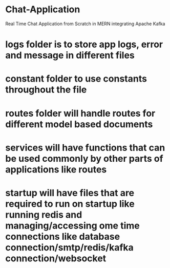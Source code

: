 # Chat-Application
Real Time Chat Application from Scratch in MERN integrating Apache Kafka

# logs folder is to store app logs, error and message in different files
# constant folder to use constants throughout the file
# routes folder will handle routes for different model based documents
# services will have functions that can be used commonly by other parts of applications like routes
# startup will have files that are required to run on startup like running redis and managing/accessing ome time connections like database connection/smtp/redis/kafka connection/websocket
# 